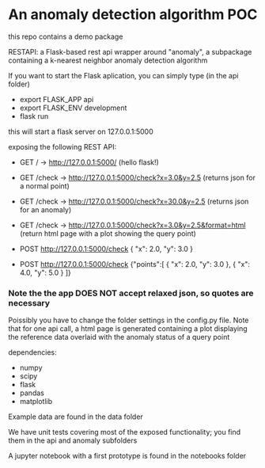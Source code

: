 # An anomaly detection algorithm POC

this repo contains a demo package 

RESTAPI: a Flask-based rest api wrapper around "anomaly", a subpackage containing a k-nearest neighbor anomaly detection algorithm

If you want to start the Flask aplication, you can simply type (in the api folder)

 - export FLASK_APP api
 - export FLASK_ENV development
 - flask run

this will start a flask server on 127.0.0.1:5000

exposing the following REST API:
 - GET /      -> http://127.0.0.1:5000/ (hello flask!)
 - GET /check -> http://127.0.0.1:5000/check?x=3.0&y=2.5 (returns json for a normal point)
 - GET /check -> http://127.0.0.1:5000/check?x=30.0&y=2.5 (returns json for an anomaly)
 - GET /check -> http://127.0.0.1:5000/check?x=3.0&y=2.5&format=html (return html page with a plot showing the query point)

 - POST http://127.0.0.1:5000/check
{
	"x": 2.0,
	"y": 3.0
}

 - POST http://127.0.0.1:5000/check
{"points":[
	{ 
		"x": 2.0,
		"y": 3.0
	},
	{ 
		"x": 4.0,
		"y": 5.0
	}
]}

### Note the the app DOES NOT accept relaxed json, so quotes are necessary

Poissibly you have to change the folder settings in the config.py file. Note that for one api call, a html page is generated containing a plot displaying the reference data overlaid with the anomaly status of a query point

dependencies:
* numpy
* scipy
* flask
* pandas
* matplotlib


Example data are found in the data folder

We have unit tests covering most of the exposed functionality; you find them in the api and anomaly subfolders

A jupyter notebook with a first prototype is found in the notebooks folder
